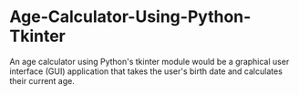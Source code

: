 # Age-Calculator-Using-Python-Tkinter
An age calculator using Python's tkinter module would be a graphical user interface (GUI) application that takes the user's birth date and calculates their current age.
